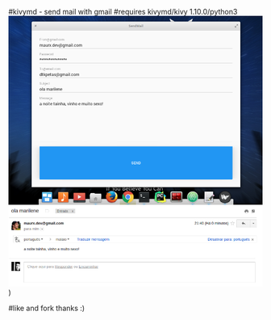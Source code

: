 #kivymd - send mail with gmail
#requires kivymd/kivy 1.10.0/python3
![img](kivymd-mail.png)
![img](kivymd-mail-return.png))

#like and fork thanks :) 

